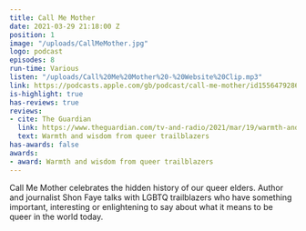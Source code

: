 ```yaml
---
title: Call Me Mother
date: 2021-03-29 21:18:00 Z
position: 1
image: "/uploads/CallMeMother.jpg"
logo: podcast
episodes: 8
run-time: Various
listen: "/uploads/Call%20Me%20Mother%20-%20Website%20Clip.mp3"
link: https://podcasts.apple.com/gb/podcast/call-me-mother/id1556479286
is-highlight: true
has-reviews: true
reviews:
- cite: The Guardian
  link: https://www.theguardian.com/tv-and-radio/2021/mar/19/warmth-and-wisdom-from-queer-trailblazers-podcasts-of-the-week
  text: Warmth and wisdom from queer trailblazers
has-awards: false
awards:
- award: Warmth and wisdom from queer trailblazers
---
```


Call Me Mother celebrates the hidden history of our queer elders. Author and journalist Shon Faye talks with LGBTQ trailblazers who have something important, interesting or enlightening to say about what it means to be queer in the world today.
